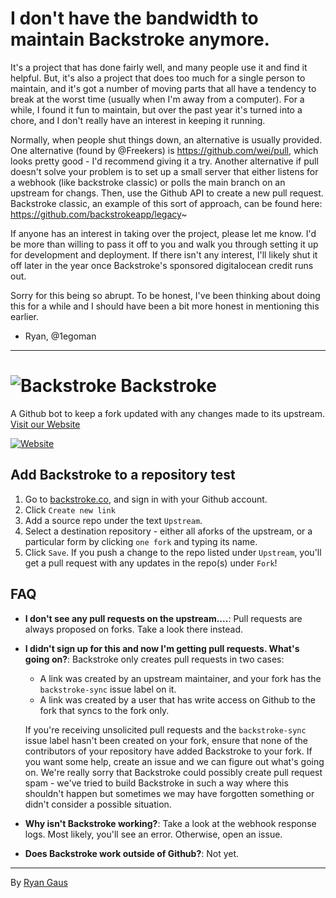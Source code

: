 # I don't have the bandwidth to maintain Backstroke anymore.

It's a project that has done fairly well, and many people use it and find it helpful. But, it's also a project that does too much for a single person to maintain, and it's got a number of moving parts that all have a tendency to break at the worst time (usually when I'm away from a computer). For a while, I found it fun to maintain, but over the past year it's turned into a chore, and I don't really have an interest in keeping it running.

Normally, when people shut things down, an alternative is usually provided. One alternative (found by @Freekers) is https://github.com/wei/pull, which looks pretty good - I'd recommend giving it a try. Another alternative if pull doesn't solve your problem is to set up a small server that either listens for a webhook (like backstroke classic) or polls the main branch on an upstream for changs. Then, use the Github API to create a new pull request. Backstroke classic, an example of this sort of approach, can be found here: https://github.com/backstrokeapp/legacy~

If anyone has an interest in taking over the project, please let me know. I'd be more than willing to pass it off to you and walk you through setting it up for development and deployment. If there isn't any interest, I'll likely shut it off later in the year once Backstroke's sponsored digitalocean credit runs out.

Sorry for this being so abrupt. To be honest, I've been thinking about doing this for a while and I should have been a bit more honest in mentioning this earlier.

- Ryan, @1egoman

---


![Backstroke](https://backstroke.us/assets/img/logo.png)
Backstroke
===
A Github bot to keep a fork updated with any changes made to its upstream. [Visit our Website](https://backstroke.co)

[![Website](https://img.shields.io/website-up-down-green-red/http/backstroke.co.svg?maxAge=2592000)](https://backstroke.co)

## Add Backstroke to a repository test

1. Go to [backstroke.co](https://backstroke.co), and sign in with your Github account.
2. Click `Create new link`
3. Add a source repo under the text `Upstream`.
4. Select a destination repository - either all aforks of the upstream, or a particular form by
   clicking `one fork` and typing its name.
5. Click `Save`. If you push a change to the repo listed under `Upstream`, you'll
   get a pull request with any updates in the repo(s) under `Fork`!

## FAQ
- **I don't see any pull requests on the upstream....**: Pull requests are
  always proposed on forks. Take a look there instead.

- **I didn't sign up for this and now I'm getting pull requests. What's going on?**: Backstroke only creates pull requests in two cases:
  - A link was created by an upstream maintainer, and your fork has the `backstroke-sync` issue label on it. 
  - A link was created by a user that has write access on Github to the fork that syncs to the fork only.
  
  If you're receiving unsolicited pull requests and the `backstroke-sync` issue label hasn't been created on your fork, ensure that none of the contributors of your repository have added Backstroke to your fork. If you want some help, create an issue and we can figure out what's going on. We're really sorry that Backstroke could possibly create pull request spam - we've tried to build Backstroke in such a way where this shouldn't happen but sometimes we may have forgotten something or didn't consider a possible situation.

- **Why isn't Backstroke working?**: Take a look at the webhook response logs. Most likely, you'll see an error. Otherwise, open an issue.

- **Does Backstroke work outside of Github?**: Not yet.

-------
By [Ryan Gaus](http://rgaus.net)
